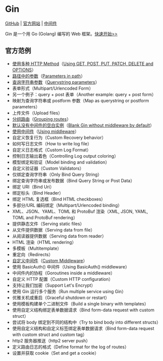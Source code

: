 # Gin<!-- omit in toc -->

[GitHub](https://github.com/gin-gonic/gin) | [官方网站](https://gin-gonic.com/) | [中间件](https://github.com/gin-contrib)

Gin 是一个用 Go (Golang) 编写的 Web 框架。[快速开始>>](./快速开始.md)

## 官方范例

- [使用多种 HTTP Method](./Examples/1.Using-GET-POST-PUT-PATCH-DELETE-and-OPTIONS.md)（[Using GET, POST, PUT, PATCH, DELETE and OPTIONS](https://github.com/gin-gonic/gin#using-get-post-put-patch-delete-and-options)）
- [路径中的参数](./Examples/2.Parameters-in-path.md)（[Parameters in path](https://github.com/gin-gonic/gin#parameters-in-path)）
- [查询字符串参数](./Examples/3.Querystring-parameters.md)（[Querystring parameters](https://github.com/gin-gonic/gin#querystring-parameters)）
- 表单形式（Multipart/Urlencoded Form）
- 另一个例子：query + post 表单（Another example: query + post form）
- 映射为查询字符串或 postform 参数（Map as querystring or postform parameters）
- 上传文件（Upload files）
- [分组路由](./Examples/8.Grouping-routes.md)（[Grouping routes](https://github.com/gin-gonic/gin#grouping-routes)）
- [默认没有中间件的空白实例](./Examples/9.Blank-Gin-without-middleware-by-default.md)（[Blank Gin without middleware by default](https://github.com/gin-gonic/gin#blank-gin-without-middleware-by-default)）
- [使用中间件](./Examples/10.Using-middleware.md)（[Using middleware](https://github.com/gin-gonic/gin#using-middleware)）
- 自定义恢复行为（Custom Recovery behavior）
- 如何写日志文件（How to write log file）
- 自定义日志格式（Custom Log Format）
- 控制日志输出着色（Controlling Log output coloring）
- 模型绑定和验证（Model binding and validation）
- 自定义验证器（Custom Validators）
- 仅绑定查询字符串（Only Bind Query String）
- 绑定查询字符串或发布数据（Bind Query String or Post Data）
- 绑定 URI（Bind Uri）
- 绑定标头（Bind Header）
- 绑定 HTML 复选框（Bind HTML checkboxes）
- 多部分/URL 编码绑定（Multipart/Urlencoded binding）
- XML、JSON、YAML、TOML 和 ProtoBuf 渲染（XML, JSON, YAML, TOML and ProtoBuf rendering）
- 提供静态文件（Serving static files）
- 从文件提供数据（Serving data from file）
- 从阅读器提供数据（Serving data from reader）
- HTML 渲染（HTML rendering）
- 多模板（Multitemplate）
- 重定向（Redirects）
- [自定义中间件](./Examples/30.Custom-Middleware.md)（[Custom Middleware](https://github.com/gin-gonic/gin#custom-middleware)）
- 使用 BasicAuth() 中间件（Using BasicAuth() middleware）
- 中间件内的协程（Goroutines inside a middleware）
- 自定义 HTTP 配置（Custom HTTP configuration）
- 支持让我们加密（Support Let's Encrypt）
- 使用 Gin 运行多个服务（Run multiple service using Gin）
- 优雅关机或重启（Graceful shutdown or restart）
- 使用模板构建单个二进制文件（Build a single binary with templates）
- 使用自定义结构绑定表单数据请求（Bind form-data request with custom struct）
- 尝试将 body 绑定到不同的结构中（Try to bind body into different structs）
- 使用自定义结构和自定义标签绑定表单数据请求（Bind form-data request with custom struct and custom tag）
- http2 服务器推送（http2 server push）
- 定义路由日志的格式（Define format for the log of routes）
- 设置并获取 cookie（Set and get a cookie）
